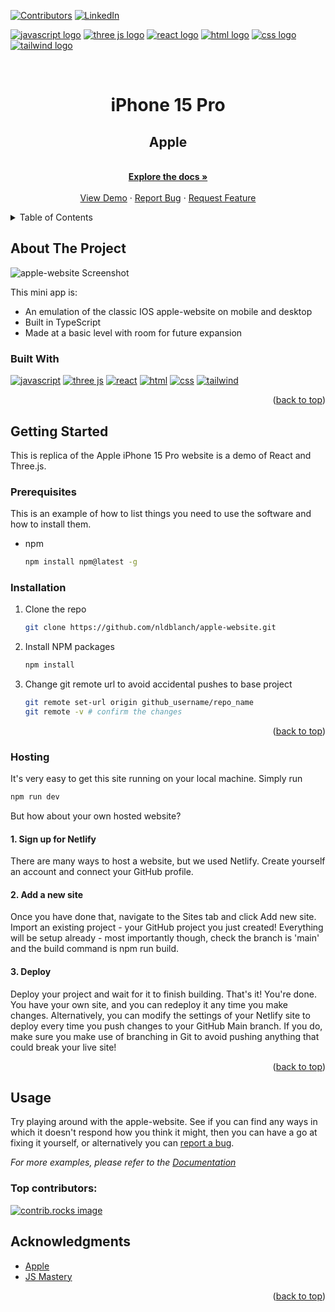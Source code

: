 <a id="readme-top"></a>

[![Contributors][contributors-shield]][contributors-url]
[![LinkedIn][linkedin-shield]][linkedin-url]

<a href="https://developer.mozilla.org/en-US/docs/Web/JavaScript"><img src="https://img.shields.io/badge/JavaScript-323330?style=for-the-badge&logo=javascript&logoColor=F7DF1E" alt="javascript logo"></a> <a href="https://threejs.org"><img src="https://img.shields.io/badge/ThreeJs-black?style=for-the-badge&logo=three.js&logoColor=white" alt="three js logo" /></a> <a href="https://react.dev"><img src="https://img.shields.io/badge/React-20232A?style=for-the-badge&logo=react&logoColor=61DAFB" alt="react logo" /></a> <a href="https://developer.mozilla.org/en-US/docs/Web/HTML"><img src="https://img.shields.io/badge/HTML5-E34F26?style=for-the-badge&logo=html5&logoColor=white" alt="html logo"/></a> <a href="https://developer.mozilla.org/en-US/docs/Web/CSS"><img src="https://img.shields.io/badge/CSS3-1572B6?style=for-the-badge&logo=css3&logoColor=white" alt="css logo"/></a> <a href="https://tailwindcss.com"><img src="https://img.shields.io/badge/Tailwind_CSS-38B2AC?style=for-the-badge&logo=tailwind-css&logoColor=white" alt="tailwind logo" /></a> 
<!-- PROJECT LOGO -->
<br />
<div align="center">
<h1>iPhone 15 Pro</h1>
  <h2 align="center">Apple</h2>
  <p align="center">
    <br />
    <a href="https://github.com/nldblanch/apple-website"><strong>Explore the docs »</strong></a>
    <br />
    <br />
    <a href="https://nb-apple-website.netlify.app">View Demo</a>
    ·
    <a href="https://github.com/nldblanch/apple-website/issues/new?labels=bug&template=bug-report---.md">Report Bug</a>
    ·
    <a href="https://github.com/nldblanch/apple-website/issues/new?labels=enhancement&template=feature-request---.md">Request Feature</a>
  </p>
</div>

<!-- TABLE OF CONTENTS -->
<details>
  <summary>Table of Contents</summary>
  <ol>
    <li>
      <a href="#about-the-project">About The Project</a>
      <ul>
        <li><a href="#built-with">Built With</a></li>
      </ul>
    </li>
    <li>
      <a href="#getting-started">Getting Started</a>
      <ul>
        <li><a href="#prerequisites">Prerequisites</a></li>
        <li><a href="#installation">Installation</a></li>
        <li><a href="#hosting">Hosting</a></li>
      </ul>
    </li>
    <li><a href="#usage">Usage</a></li>
    <li><a href="#acknowledgments">Acknowledgments</a></li>
  </ol>
</details>

<!-- ABOUT THE PROJECT -->

## About The Project

![apple-website Screenshot][product-screenshot]

This mini app is:

- An emulation of the classic IOS apple-website on mobile and desktop
- Built in TypeScript
- Made at a basic level with room for future expansion

### Built With
<a href="https://developer.mozilla.org/en-US/docs/Web/JavaScript"><img src="https://img.shields.io/badge/JavaScript-323330?style=for-the-badge&logo=javascript&logoColor=F7DF1E" alt="javascript"></a> <a href="https://threejs.org"><img src="https://img.shields.io/badge/ThreeJs-black?style=for-the-badge&logo=three.js&logoColor=white" alt="three js" /></a> <a href="https://react.dev"><img src="https://img.shields.io/badge/React-20232A?style=for-the-badge&logo=react&logoColor=61DAFB" alt="react" /></a> <a href="https://developer.mozilla.org/en-US/docs/Web/HTML"><img src="https://img.shields.io/badge/HTML5-E34F26?style=for-the-badge&logo=html5&logoColor=white" alt="html"/></a> <a href="https://developer.mozilla.org/en-US/docs/Web/CSS"><img src="https://img.shields.io/badge/CSS3-1572B6?style=for-the-badge&logo=css3&logoColor=white" alt="css"/></a> <a href="https://tailwindcss.com"><img src="https://img.shields.io/badge/Tailwind_CSS-38B2AC?style=for-the-badge&logo=tailwind-css&logoColor=white" alt="tailwind" /></a> 

<p align="right">(<a href="#readme-top">back to top</a>)</p>

<!-- GETTING STARTED -->

## Getting Started

This is replica of the Apple iPhone 15 Pro website is a demo of React and Three.js.

### Prerequisites

This is an example of how to list things you need to use the software and how to install them.

- npm
  ```sh
  npm install npm@latest -g
  ```

### Installation

1. Clone the repo
   ```sh
   git clone https://github.com/nldblanch/apple-website.git
   ```
2. Install NPM packages
   ```sh
   npm install
   ```

3. Change git remote url to avoid accidental pushes to base project
   ```sh
   git remote set-url origin github_username/repo_name
   git remote -v # confirm the changes
   ```

<p align="right">(<a href="#readme-top">back to top</a>)</p>

### Hosting

It's very easy to get this site running on your local machine. Simply run
```js
npm run dev
```
But how about your own hosted website?

#### 1. Sign up for Netlify 

There are many ways to host a website, but we used Netlify. Create yourself an account and connect your GitHub profile.

#### 2. Add a new site

Once you have done that, navigate to the Sites tab and click Add new site. Import an existing project - your GitHub project you just created! Everything will be setup already - most importantly though, check the branch is 'main' and the build command is npm run build.

#### 3. Deploy

Deploy your project and wait for it to finish building. That's it! You're done. You have your own site, and you can redeploy it any time you make changes. Alternatively, you can modify the settings of your Netlify site to deploy every time you push changes to your GitHub Main branch. If you do, make sure you make use of branching in Git to avoid pushing anything that could break your live site!

<p align="right">(<a href="#readme-top">back to top</a>)</p>

## Usage

Try playing around with the apple-website. See if you can find any ways in which it doesn't respond how you think it might, then you can have a go at fixing it yourself, or alternatively you can [report a bug](https://github.com/nldblanch/apple-website/issues/new?labels=bug&template=bug-report---.md).

_For more examples, please refer to the [Documentation](https://github.com/nldblanch/apple-website)_

### Top contributors:

<a href="https://github.com/nldblanch/apple-website/graphs/contributors">
  <img src="https://contrib.rocks/image?repo=nldlanch/apple-website" alt="contrib.rocks image" />
</a>

## Acknowledgments

- [Apple][apple-url]
- [JS Mastery][jsm-url]

<p align="right">(<a href="#readme-top">back to top</a>)</p>

<!-- MARKDOWN LINKS & IMAGES -->
[apple-url]: https://www.apple.com
[jsm-url]: https://www.jsmastery.pro
[contributors-shield]: https://img.shields.io/github/contributors/nldblanch/apple-website.svg?style=for-the-badge
[contributors-url]: https://github.com/nldblanch/apple-website/graphs/contributors
[linkedin-shield]: https://img.shields.io/badge/-LinkedIn-black.svg?style=for-the-badge&logo=linkedin&colorB=555
[linkedin-url]: https://linkedin.com/in/nathanblanch
[product-screenshot]: https://github.com/user-attachments/assets/ba13b98c-dfee-440d-9dde-9eb7fab36437